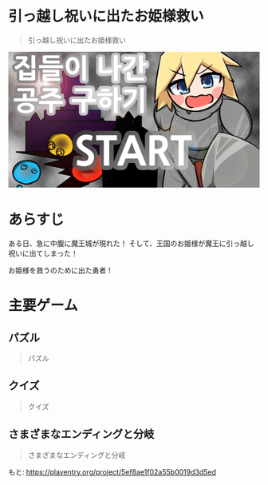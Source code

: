 # 引っ越し祝いに出たお姫様救い

> 引っ越し祝いに出たお姫様救い

![main](./screenshots/main.png)

# あらすじ

ある日、急に中腹に魔王城が現れた！
そして、王国のお姫様が魔王に引っ越し祝いに出てしまった！

お姫様を救うのために出た勇者！

# 主要ゲーム

## パズル

> パズル

## クイズ

> クイズ

## さまざまなエンディングと分岐

> さまざまなエンディングと分岐

もと: https://playentry.org/project/5ef8ae1f02a55b0019d3d5ed
